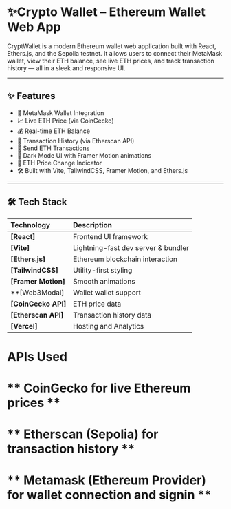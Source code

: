 # ✨Crypto Wallet – Ethereum Wallet Web App


CryptWallet is a modern Ethereum wallet web application built with React, Ethers.js, and the Sepolia testnet. It allows users to connect their MetaMask wallet, view their ETH balance, see live ETH prices, and track transaction history — all in a sleek and responsive UI.

---

## ✨ Features

* 🔮 MetaMask Wallet Integration
* 📈 Live ETH Price (via CoinGecko)
* 💰 Real-time ETH Balance
* 📜 Transaction History (via Etherscan API)
* 💸 Send ETH Transactions
* 🌙 Dark Mode UI with Framer Motion animations
* 🎨 ETH Price Change Indicator
* 🛠️ Built with Vite, TailwindCSS, Framer Motion, and Ethers.js

---

## 🛠️ Tech Stack

| Technology | Description |
| :--- | :--- |
| **[React]** | Frontend UI framework |
| **[Vite]** | Lightning-fast dev server & bundler |
| **[Ethers.js]** | Ethereum blockchain interaction |
| **[TailwindCSS]** | Utility-first styling |
| **[Framer Motion]** | Smooth animations |
| **[Web3Modal] | Wallet wallet support |
| **[CoinGecko API]** | ETH price data |
| **[Etherscan API]** | Transaction history data |
| **[Vercel]** | Hosting and Analytics |



#   **APIs Used**
#   ** CoinGecko for live Ethereum prices **
#   ** Etherscan (Sepolia) for transaction history **
#   ** Metamask (Ethereum Provider) for wallet connection and signin **


